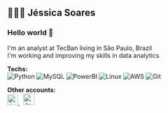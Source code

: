 ## 👩🏽‍💻 Jéssica Soares 

### Hello world 👋

I'm an analyst at TecBan living in São Paulo, Brazil <br>
I'm working and improving my skills in data analytics

**Techs:**<br>
![Python](https://img.shields.io/badge/-Python-black?style=flat-square&logo=python)
![MySQL](https://img.shields.io/badge/-MySQL-black?style=flat-square&logo=mysql) 
![PowerBI](https://img.shields.io/badge/-powerbi-black?style=flat-square&logo=powerbi)
![Linux](https://img.shields.io/badge/-Linux-black?style=flat-square&logo=linux)
![AWS](https://img.shields.io/badge/-aws-black?style=flat-square&logo=aws) 
![Git](https://img.shields.io/badge/-Git-black?style=flat-square&logo=git) 

**Other accounts:** <br>
<a href="https://www.linkedin.com/in/jessicasoarescorreia/">
    <img alt="Jessica Soares | Linkedin" width="24px" src="https://github.com/TheDudeThatCode/TheDudeThatCode/blob/master/Assets/Linkedin.svg" />
 </a> &nbsp;
 <a href="mailto:correia.jessicasoares@gmail.com">
    <img alt="Jessica Soares | Gmail" width="26px" src="https://github.com/TheDudeThatCode/TheDudeThatCode/blob/master/Assets/Gmail.svg" />
 </a>
